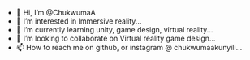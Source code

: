 - 👋 Hi, I’m @ChukwumaA
- 👀 I’m interested in Immersive reality...
- 🌱 I’m currently learning unity, game design, virtual reality...
- 💞️ I’m looking to collaborate on Virtual reality game design...
- 📫 How to reach me on github, or instagram @ chukwumaakunyili...

<!---
ChukwumaA/ChukwumaA is a ✨ special ✨ repository because its `README.md` (this file) appears on your GitHub profile.
You can click the Preview link to take a look at your changes.
--->
